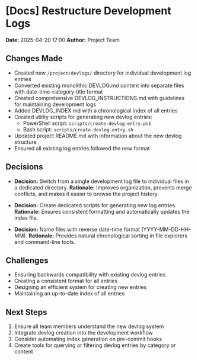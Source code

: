 # [Docs] Restructure Development Logs

**Date:** 2025-04-20 17:00
**Author:** Project Team

## Changes Made
- Created new `/project/devlogs/` directory for individual development log entries
- Converted existing monolithic DEVLOG.md content into separate files with date-time-category-title format
- Created comprehensive DEVLOG_INSTRUCTIONS.md with guidelines for maintaining development logs
- Added DEVLOG_INDEX.md with a chronological index of all entries
- Created utility scripts for generating new devlog entries:
  - PowerShell script: `scripts/create-devlog-entry.ps1`
  - Bash script: `scripts/create-devlog-entry.sh`
- Updated project README.md with information about the new devlog structure
- Ensured all existing log entries followed the new format

## Decisions
- **Decision:** Switch from a single development log file to individual files in a dedicated directory.
  **Rationale:** Improves organization, prevents merge conflicts, and makes it easier to browse the project history.

- **Decision:** Create dedicated scripts for generating new log entries.
  **Rationale:** Ensures consistent formatting and automatically updates the index file.

- **Decision:** Name files with reverse date-time format (YYYY-MM-DD-HH-MM).
  **Rationale:** Provides natural chronological sorting in file explorers and command-line tools.

## Challenges
- Ensuring backwards compatibility with existing devlog entries
- Creating a consistent format for all entries
- Designing an efficient system for creating new entries
- Maintaining an up-to-date index of all entries

## Next Steps
1. Ensure all team members understand the new devlog system
2. Integrate devlog creation into the development workflow
3. Consider automating index generation on pre-commit hooks
4. Create tools for querying or filtering devlog entries by category or content
